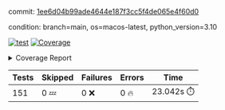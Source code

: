 commit: [1ee6d04b99ade4644e187f3cc5f4de065e4f60d0](https://github.com/rcmdnk/homebrew-file/tree/1ee6d04b99ade4644e187f3cc5f4de065e4f60d0)

condition: branch=main, os=macos-latest, python_version=3.10

[![test](https://github.com/rcmdnk/homebrew-file/actions/workflows/test.yml/badge.svg)](https://github.com/rcmdnk/homebrew-file/actions/runs/11748990618)
<a href="https://github.com/rcmdnk/homebrew-file/blob/1ee6d04b99ade4644e187f3cc5f4de065e4f60d0/README.md"><img alt="Coverage" src="https://img.shields.io/badge/Coverage-0%25-red.svg" /></a><details><summary>Coverage Report </summary><table><tr><th>File</th><th>Stmts</th><th>Miss</th><th>Cover</th><th>Missing</th></tr><tbody><tr><td colspan="5"><b>src/brew_file</b></td></tr><tr><td>&nbsp; &nbsp;<a href="https://github.com/rcmdnk/homebrew-file/blob/1ee6d04b99ade4644e187f3cc5f4de065e4f60d0/src/brew_file/__init__.py">\_\_init\_\_.py</a></td><td>3</td><td>3</td><td>0%</td><td><a href="https://github.com/rcmdnk/homebrew-file/blob/1ee6d04b99ade4644e187f3cc5f4de065e4f60d0/src/brew_file/__init__.py#L1-L4">1&ndash;4</a></td></tr><tr><td>&nbsp; &nbsp;<a href="https://github.com/rcmdnk/homebrew-file/blob/1ee6d04b99ade4644e187f3cc5f4de065e4f60d0/src/brew_file/brew_file.py">brew_file.py</a></td><td>1246</td><td>1246</td><td>0%</td><td><a href="https://github.com/rcmdnk/homebrew-file/blob/1ee6d04b99ade4644e187f3cc5f4de065e4f60d0/src/brew_file/brew_file.py#L1-L2325">1&ndash;2325</a></td></tr><tr><td>&nbsp; &nbsp;<a href="https://github.com/rcmdnk/homebrew-file/blob/1ee6d04b99ade4644e187f3cc5f4de065e4f60d0/src/brew_file/brew_helper.py">brew_helper.py</a></td><td>223</td><td>223</td><td>0%</td><td><a href="https://github.com/rcmdnk/homebrew-file/blob/1ee6d04b99ade4644e187f3cc5f4de065e4f60d0/src/brew_file/brew_helper.py#L1-L375">1&ndash;375</a></td></tr><tr><td>&nbsp; &nbsp;<a href="https://github.com/rcmdnk/homebrew-file/blob/1ee6d04b99ade4644e187f3cc5f4de065e4f60d0/src/brew_file/brew_info.py">brew_info.py</a></td><td>393</td><td>393</td><td>0%</td><td><a href="https://github.com/rcmdnk/homebrew-file/blob/1ee6d04b99ade4644e187f3cc5f4de065e4f60d0/src/brew_file/brew_info.py#L1-L601">1&ndash;601</a></td></tr><tr><td>&nbsp; &nbsp;<a href="https://github.com/rcmdnk/homebrew-file/blob/1ee6d04b99ade4644e187f3cc5f4de065e4f60d0/src/brew_file/info.py">info.py</a></td><td>11</td><td>11</td><td>0%</td><td><a href="https://github.com/rcmdnk/homebrew-file/blob/1ee6d04b99ade4644e187f3cc5f4de065e4f60d0/src/brew_file/info.py#L1-L17">1&ndash;17</a></td></tr><tr><td>&nbsp; &nbsp;<a href="https://github.com/rcmdnk/homebrew-file/blob/1ee6d04b99ade4644e187f3cc5f4de065e4f60d0/src/brew_file/main.py">main.py</a></td><td>166</td><td>166</td><td>0%</td><td><a href="https://github.com/rcmdnk/homebrew-file/blob/1ee6d04b99ade4644e187f3cc5f4de065e4f60d0/src/brew_file/main.py#L1-L674">1&ndash;674</a></td></tr><tr><td>&nbsp; &nbsp;<a href="https://github.com/rcmdnk/homebrew-file/blob/1ee6d04b99ade4644e187f3cc5f4de065e4f60d0/src/brew_file/utils.py">utils.py</a></td><td>69</td><td>69</td><td>0%</td><td><a href="https://github.com/rcmdnk/homebrew-file/blob/1ee6d04b99ade4644e187f3cc5f4de065e4f60d0/src/brew_file/utils.py#L1-L133">1&ndash;133</a></td></tr><tr><td><b>TOTAL</b></td><td><b>2111</b></td><td><b>2111</b></td><td><b>0%</b></td><td>&nbsp;</td></tr></tbody></table></details>

| Tests | Skipped | Failures | Errors | Time |
| ----- | ------- | -------- | -------- | ------------------ |
| 151 | 0 :zzz: | 0 :x: | 0 :fire: | 23.042s :stopwatch: |

